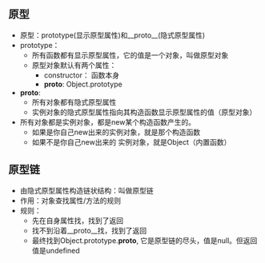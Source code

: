 ## 原型
* 原型：prototype(显示原型属性)和__proto__(隐式原型属性)
* prototype：
  * 所有函数都有显示原型属性，它的值是一个对象，叫做原型对象
  * 原型对象默认有两个属性：
    * constructor： 函数本身
    * __proto__: Object.prototype
* __proto__:
  * 所有对象都有隐式原型属性
  * 实例对象的隐式原型属性指向其构造函数显示原型属性的值（原型对象）    
* 所有对象都是实例对象，都是new某个构造函数产生的。
  * 如果是你自己new出来的实例对象，就是那个构造函数
  * 如果不是你自己new出来的 实例对象，就是Object（内置函数）
  
## 原型链
* 由隐式原型属性构造链状结构：叫做原型链
* 作用：对象查找属性/方法的规则
* 规则：
  * 先在自身属性找，找到了返回
  * 找不到沿着__proto__找，找到了返回
  * 最终找到Object.prototype.__proto__, 它是原型链的尽头，值是null。但返回值是undefined